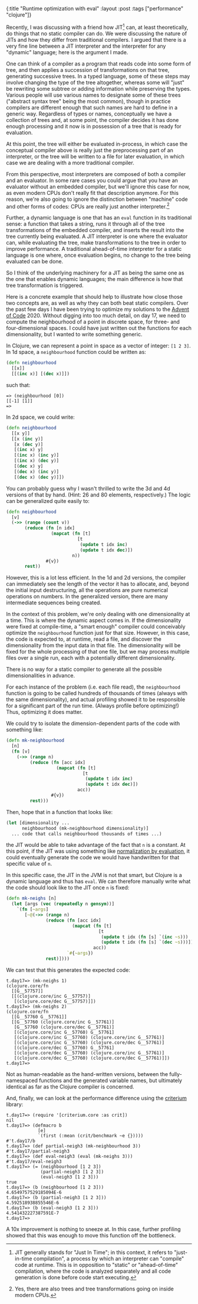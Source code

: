 {:title "Runtime optimization with eval"
 :layout :post
 :tags ["performance" "clojure"]}

Recently, I was discussing with a friend how JIT[^1] can, at least
theoretically, do things that no static compiler can do. We were discussing the
nature of JITs and how they differ from traditional compilers. I argued that
there is a very fine line between a JIT interpreter and the interpreter for any
"dynamic" language; here is the argument I made.

One can think of a compiler as a program that reads code into some form of
tree, and then applies a succession of transformations on that tree, generating
successive trees. In a typed language, some of these steps may involve changing
the type of the tree altogether, whereas some will "just" be rewriting some
subtree or adding information while preserving the types. Various people will
use various names to designate some of these trees ("abstract syntax tree"
being the most common), though in practice compilers are different enough that
such names are hard to define in a generic way. Regardless of types or names,
conceptually we have a collection of trees and, at some point, the compiler
decides it has done enough processing and it now is in possession of a tree
that is ready for evaluation.

At this point, the tree will either be evaluated in-process, in which case the
conceptual compiler above is really just the preprocessing part of an
interpreter, or the tree will be written to a file for later evaluation, in
which case we are dealing with a more traditional compiler.

From this perspective, most interpreters are composed of both a compiler and an
evaluator. In some rare cases you could argue that you have an evaluator
without an embedded compiler, but we'll ignore this case for now, as even
modern CPUs don't really fit that description anymore. For this reason, we're
also going to ignore the distinction between "machine" code and other forms of
codes: CPUs are really just another interpreter.[^2]

Further, a dynamic language is one that has an `eval` function in
its traditional sense: a function that takes a string, runs it through all of
the tree transformations of the embedded compiler, and inserts the result into
the tree currently being evaluated. A JIT interpreter is one where the
evaluator can, while evaluating the tree, make transformations to the tree in
order to improve performance. A traditional ahead-of-time interpreter for a
static language is one where, once evaluation begins, no change to the tree
being evaluated can be done.

So I think of the underlying machinery for a JIT as being the same one as the
one that enables dynamic languages; the main difference is how that tree
transformation is triggered.

Here is a concrete example that should help to illustrate how close those two
concepts are, as well as why they can both beat static compilers. Over the past
few days I have been trying to optimize my solutions to the [Advent of Code]
2020. Without digging into too much detail, on day 17, we need to compute the
neighbourhood of a point in discrete space, for three- and four-dimensional
spaces. I could have just written out the functions for each dimensionality,
but I wanted to write something generic.

In Clojure, we can represent a point in space as a vector of integer: `[1 2
3]`. In 1d space, a `neighbourhood` function could be written as:

```clojure
(defn neighbourhood
  [[x]]
  [[(inc x)] [(dec x)]])
```

such that:
```clojure-repl
=> (neighbourhood [0])
[[-1] [1]]
=>
```

In 2d space, we could write:

```clojure
(defn neighbourhood
  [[x y]]
  [[x (inc y)]
   [x (dec y)]
   [(inc x) y]
   [(inc x) (inc y)]
   [(inc x) (dec y)]
   [(dec x) y]
   [(dec x) (inc y)]
   [(dec x) (dec y)]])
```

You can probably guess why I wasn't thrilled to write the 3d and 4d versions of
that by hand. (Hint: 26 and 80 elements, respectively.) The logic can be
generalized quite easily to:

```clojure
(defn neighbourhood
  [v]
  (->> (range (count v))
       (reduce (fn [n idx]
                 (mapcat (fn [t]
                           [t
                            (update t idx inc)
                            (update t idx dec)])
                         n))
               #{v})
       rest))
```

However, this is a lot less efficient. In the 1d and 2d versions, the compiler
can immediately see the length of the vector it has to allocate, and, beyond
the initial input destructuring, all the operations are pure numerical
operations on numbers. In the generalized version, there are many intermediate
sequences being created.

In the context of this problem, we're only dealing with one dimensionality at a
time. This is where the dynamic aspect comes in. If the dimensionality were
fixed at compile-time, a "smart enough" compiler could conceivably optimize
the `neighbourhood` function just for that size. However, in this case, the
code is expected to, at runtime, read a file, and discover the dimensionality
from the input data in that file. The dimensionality will be fixed for the
whole processing of that one file, but we may process multiple files over a
single run, each with a potentially different dimensionality.

There is no way for a static compiler to generate all the possible
dimensionalities in advance.

For each instance of the problem (i.e. each file read), the `neighbourhood`
function is going to be called hundreds of thousands of times (always with the
same dimensionality), and actual profiling showed it to be responsible for a
significant part of the run time. (Always profile before optimizing!) Thus,
optimizing it does matter.

We could try to isolate the dimension-dependent parts of the code with
something like:

```clojure
(defn mk-neighbourhood
  [n]
  (fn [v]
    (->> (range n)
         (reduce (fn [acc idx]
                   (mapcat (fn [t]
                             [t
                              (update t idx inc)
                              (update t idx dec)])
                           acc))
                 #{v})
         rest)))
```

Then, hope that in a function that looks like:

```clojure
(let [dimensionality ...
      neighbourhood (mk-neighbourhood dimensionality)]
  ... code that calls neighbourhood thousands of times ...)
```

the JIT would be able to take advantage of the fact that `n` is a constant. At
this point, if the JIT was using something like [normalization by evaluation],
it could eventually generate the code we would have handwritten for that
specific value of `n`.

In this specific case, the JIT in the JVM is not that smart, but Clojure is a
dynamic language and thus has `eval`. We can therefore manually write what the
code should look like to the JIT once `n` is fixed:

```clojure
(defn mk-neighs [n]
  (let [args (vec (repeatedly n gensym))]
    `(fn [~args]
       [~@(->> (range n)
               (reduce (fn [acc idx]
                         (mapcat (fn [t]
                                   [t
                                    (update t idx (fn [s] `(inc ~s)))
                                    (update t idx (fn [s] `(dec ~s)))])
                                 acc))
                       `#{~args})
               rest)])))
```

We can test that this generates the expected code:

```clojure-repl
t.day17=> (mk-neighs 1)
(clojure.core/fn
  [[G__57757]]
  [[(clojure.core/inc G__57757)]
   [(clojure.core/dec G__57757)]])
t.day17=> (mk-neighs 2)
(clojure.core/fn
  [[G__57760 G__57761]]
  [[G__57760 (clojure.core/inc G__57761)]
   [G__57760 (clojure.core/dec G__57761)]
   [(clojure.core/inc G__57760) G__57761]
   [(clojure.core/inc G__57760) (clojure.core/inc G__57761)]
   [(clojure.core/inc G__57760) (clojure.core/dec G__57761)]
   [(clojure.core/dec G__57760) G__57761]
   [(clojure.core/dec G__57760) (clojure.core/inc G__57761)]
   [(clojure.core/dec G__57760) (clojure.core/dec G__57761)]])
t.day17=>
```

Not as human-readable as the hand-written versions, between the
fully-namespaced functions and the generated variable names, but ultimately
identical as far as the Clojure compiler is concerned.

And, finally, we can look at the performance difference using the [criterium]
library:

```clojure-repl
t.day17=> (require '[criterium.core :as crit])
nil
t.day17=> (defmacro b
            [e]
            `(first (:mean (crit/benchmark ~e {}))))
#'t.day17/b
t.day17=> (def partial-neigh3 (mk-neighbourhood 3))
#'t.day17/partial-neigh3
t.day17=> (def eval-neigh3 (eval (mk-neighs 3)))
#'t.day17/eval-neigh3
t.day17=> (= (neighbourhood [1 2 3])
             (partial-neigh3 [1 2 3])
             (eval-neigh3 [1 2 3]))
true
t.day17=> (b (neighbourhood [1 2 3]))
4.6549757529185094E-6
t.day17=> (b (partial-neigh3 [1 2 3]))
4.592518938855546E-6
t.day17=> (b (eval-neigh3 [1 2 3]))
4.541432227387591E-7
t.day17=>
```

A 10x improvement is nothing to sneeze at. In this case, further profiling
showed that this was enough to move this function off the bottleneck.

[^1]: JIT generally stands for "Just In Time"; in this context, it refers to
  "just-in-time compilation", a process by which an interpreter can "compile"
  code at runtime. This is in opposition to "static" or "ahead-of-time"
  compilation, where the code is analyzed separately and all code generation is
  done before code start executing.
[^2]: Yes, there are also trees and tree transformations going on inside modern
  CPUs.

[Advent of Code]: https://adventofcode.com
[normalization by evaluation]: https://en.wikipedia.org/wiki/Normalisation_by_evaluation
[criterium]: https://github.com/hugoduncan/criterium
